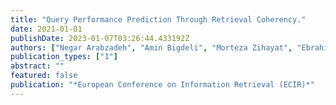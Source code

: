 ```yaml
---
title: "Query Performance Prediction Through Retrieval Coherency."
date: 2021-01-01
publishDate: 2023-01-07T03:26:44.433192Z
authors: ["Negar Arabzadeh", "Amin Bigdeli", "Morteza Zihayat", "Ebrahim Bagheri"]
publication_types: ["1"]
abstract: ""
featured: false
publication: "*European Conference on Information Retrieval (ECIR)*"
---
```


